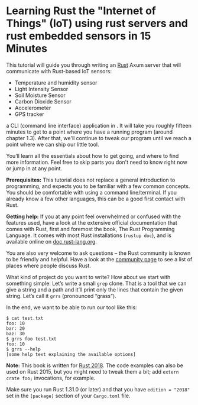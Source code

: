 # Learning Rust the "Internet of Things" (IoT) using rust servers and rust embedded sensors in 15 Minutes

This tutorial will guide you through writing
an [Rust] Axum server that will communicate with Rust-based IoT sensors:

* Temperature and humidity sensor
* Light Intensity Sensor
* Soil Moisture Sensor
* Carbon Dioxide Sensor
* Accelerometer
* GPS tracker


a CLI (command line interface) application
in .
It will take you roughly fifteen minutes
to get to a point where you have a running program
(around chapter 1.3).
After that, we'll continue to tweak our program
until we reach a point where we can ship our little tool.

[Rust]: https://rust-lang.org/

You’ll learn all the essentials about how to get going,
and where to find more information.
Feel free to skip parts you don't need to know right now
or jump in at any point.

<aside>

**Prerequisites:**
This tutorial does not replace a general introduction to programming,
and expects you to be familiar with a few common concepts.
You should be comfortable with using a command line/terminal.
If you already know a few other languages,
this can be a good first contact with Rust.

**Getting help:**
If you at any point feel overwhelmed or confused with the features used,
have a look at the extensive official documentation that comes with Rust,
first and foremost the book,
The Rust Programming Language.
It comes with most Rust installations
(`rustup doc`),
and is available online on [doc.rust-lang.org].

[doc.rust-lang.org]: https://doc.rust-lang.org

You are also very welcome to ask questions –
the Rust community is known to be friendly and helpful.
Have a look at the [community page]
to see a list of places where people discuss Rust.

[community page]: https://www.rust-lang.org/community

</aside>

What kind of project do you want to write?
How about we start with something simple:
Let’s write a small `grep` clone.
That is a tool that we can give a string and a path
and it’ll print only the lines that contain the given string.
Let’s call it `grrs` (pronounced “grass”).

In the end,
we want to be able to run our tool like this:

```console
$ cat test.txt
foo: 10
bar: 20
baz: 30
$ grrs foo test.txt
foo: 10
$ grrs --help
[some help text explaining the available options]
```

<aside class="note">

**Note:**
This book is written for [Rust 2018].
The code examples can also be used on Rust 2015,
but you might need to tweak them a bit;
add `extern crate foo;` invocations, for example.

Make sure you run Rust 1.31.0 (or later)
and that you have `edition = "2018"` set
in the `[package]` section of your `Cargo.toml` file.

[Rust 2018]: https://doc.rust-lang.org/edition-guide/index.html

</aside>
